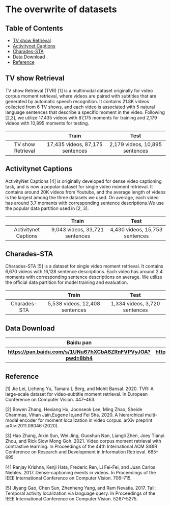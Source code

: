 # The overwrite of datasets

## Table of Contents
* [TV show Retrieval](#TVR)
* [Activitynet Captions](#Activitynet-Captions)
* [Charades-STA](#Charades-STA)
* [Data Download](#Data-Download)
* [Reference](#Reference)

## TV show Retrieval
TV show Retrieval (TVR) [1] is a multimodal dataset originally for video corpus moment retrieval, where videos are paired with subtitles that are generated by automatic speech recognition. It contains 21.8K videos collected from 6 TV shows, and each video is associated with 5 natural language sentences that describe a specific moment in the video. Following [2,3], we utilize
17,435 videos with 87,175 moments for training and 2,179 videos
with 10,895 moments for testing.

|             |Train  | Test  |
| :---------: | :--: | :--: |
| TV show Retrieval | 17,435 videos, 87,175 sentences | 2,179 videos, 10,895 sentences|

## Activitynet Captions

ActivityNet Captions [4] is originally developed for dense video captioning task, and is now a popular dataset for single video moment retrieval. It contains around 20K videos from Youtube, and the average length of videos is the largest among the three datasets we used. On average, each video has around 3.7 moments with corresponding sentence descriptions.We use the popular data partition used in [2, 3].

|             |Train  | Test  |
| :---------: | :--: | :--: |
| Activitynet Captions | 9,043 videos, 33,721 sentences | 4,430 videos, 15,753 sentences|

## Charades-STA

Charades-STA [5] is a dataset for single video moment retrieval. It contains 6,670 videos with 16,128 sentence descriptions. Each video has around 2.4 moments with corresponding sentence descriptions on average. We utilize the official data partition for model training and evaluation.

|             |Train  | Test  |
| :---------: | :--: | :--: |
| Charades-STA | 5,538 videos, 12,408 sentences | 1,334 videos, 3,720 sentences|

## Data Download

<table>
        <tr align="center">
          <th>Baidu pan</th><th>Google Drive</th>
        </tr>
        <tr>
            <th align="center"><a href="https://pan.baidu.com/s/1UNu67hXCbA6ZRnFVPVyJOA?pwd=8bh4">https://pan.baidu.com/s/1UNu67hXCbA6ZRnFVPVyJOA?pwd=8bh4</a></th>
            <th align="center"><a href="https://drive.google.com/drive/folders/11dRUeXmsWU25VMVmeuHc9nffzmZhPJEj?usp=sharing">https://drive.google.com/drive/folders/11dRUeXmsWU25VMVmeuHc9nffzmZhPJEj?usp=sharing</a></th>
        </tr>
 </table>
 
## Reference
[1] Jie Lei, Licheng Yu, Tamara L Berg, and Mohit Bansal. 2020. TVR: A large-scale dataset for video-subtitle moment retrieval. In European Conference on Computer Vision. 447–463.

[2] Bowen Zhang, Hexiang Hu, Joonseok Lee, Ming Zhao, Sheide Chammas, Vihan Jain,Eugene Ie,and Fei Sha. 2020. A hierarchical multi-modal encoder for moment localization in video corpus. arXiv preprint arXiv:2011.09046 (2020).

[3] Hao Zhang, Aixin Sun, Wei Jing, Guoshun Nan, Liangli Zhen, Joey Tianyi Zhou, and Rick Siow Mong Goh. 2021. Video corpus moment retrieval with contrastive learning. In Proceedings of the 44th International ACM SIGIR Conference on Research and Development in Information Retrieval. 685–695.

[4] Ranjay Krishna, Kenji Hata, Frederic Ren, Li Fei-Fei, and Juan Carlos Niebles. 2017. Dense-captioning events in videos. In Proceedings of the IEEE International Conference on Computer Vision. 706–715.

[5] Jiyang Gao, Chen Sun, Zhenheng Yang, and Ram Nevatia. 2017. Tall: Temporal activity localization via language query. In Proceedings of the IEEE International Conference on Computer Vision. 5267–5275.
